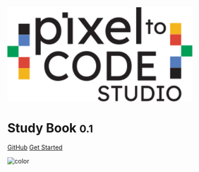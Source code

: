 <!-- _coverpage.md -->

<!-- background image -->

<img src="_media/logo_STUDIO.svg" alt="pixel to Code Studio" width="420px">

# Study Book <small>0.1</small>

[GitHub](https://github.com/Pixel-To-Code-Studio/Study_Book)
[Get Started](/learning/README.md)

<!-- background color -->

![color](#f0f0f0)